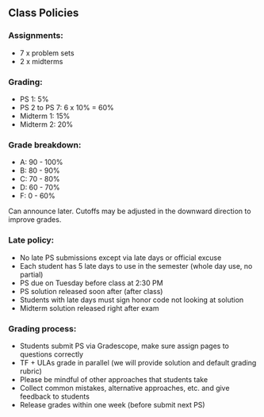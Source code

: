 ## Class Policies

### Assignments:
* 7 x problem sets
* 2 x midterms

### Grading:
* PS 1: 5%
* PS 2 to PS 7: 6 x 10% = 60%
* Midterm 1: 15%
* Midterm 2: 20%

### Grade breakdown:
* A: 90 - 100%
* B: 80 - 90%
* C: 70 - 80%
* D: 60 - 70%
* F: 0 - 60%
 
Can announce later. Cutoffs may be adjusted in the downward direction to improve grades.

### Late policy:
* No late PS submissions except via late days or official excuse
* Each student has 5 late days to use in the semester (whole day use, no partial)
* PS due on Tuesday before class at 2:30 PM
* PS solution released soon after (after class)
* Students with late days must sign honor code not looking at solution
* Midterm solution released right after exam

### Grading process:
* Students submit PS via Gradescope, make sure assign pages to questions correctly
* TF + ULAs grade in parallel (we will provide solution and default grading rubric)
* Please be mindful of other approaches that students take
* Collect common mistakes, alternative approaches, etc. and give feedback to students
* Release grades within one week (before submit next PS)
